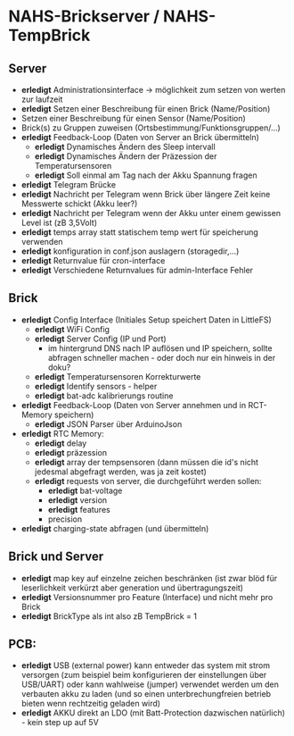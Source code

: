 # NAHS-Brickserver / NAHS-TempBrick

## Server

*  **erledigt** Administrationsinterface -> möglichkeit zum setzen von werten zur laufzeit
*  **erledigt** Setzen einer Beschreibung für einen Brick (Name/Position)
*  Setzen einer Beschreibung für einen Sensor (Name/Position)
*  Brick(s) zu Gruppen zuweisen (Ortsbestimmung/Funktionsgruppen/...)
*  **erledigt** Feedback-Loop (Daten von Server an Brick übermitteln)
    *  **erledigt** Dynamisches Ändern des Sleep intervall
    *  **erledigt** Dynamisches Ändern der Präzession der Temperatursensoren
    *  **erledigt** Soll einmal am Tag nach der Akku Spannung fragen
*  **erledigt** Telegram Brücke
*  **erledigt** Nachricht per Telegram wenn Brick über längere Zeit keine Messwerte schickt (Akku leer?)
*  **erledigt** Nachricht per Telegram wenn der Akku unter einem gewissen Level ist (zB 3,5Volt)
*  **erledigt** temps array statt statischem temp wert für speicherung verwenden
*  **erledigt** konfiguration in conf.json auslagern (storagedir,...)
*  **erledigt** Returnvalue für cron-interface
*  **erledigt** Verschiedene Returnvalues für admin-Interface Fehler

## Brick

*  **erledigt** Config Interface (Initiales Setup speichert Daten in LittleFS)
    *  **erledigt** WiFi Config
    *  **erledigt** Server Config (IP und Port)
        *  im hintergrund DNS nach IP auflösen und IP speichern, sollte abfragen schneller machen - oder doch nur ein hinweis in der doku?
    *  **erledigt** Temperatursensoren Korrekturwerte
    *  **erledigt** Identify sensors - helper
    *  **erledigt** bat-adc kalibrierungs routine
*  **erledigt** Feedback-Loop (Daten von Server annehmen und in RCT-Memory speichern)
    *  **erledigt** JSON Parser über ArduinoJson
*  **erledigt** RTC Memory:
    *  **erledigt** delay
    *  **erledigt** präzession
    *  **erledigt** array der tempsensoren (dann müssen die id's nicht jedesmal abgefragt werden, was ja zeit kostet)
    *  **erledigt** requests von server, die durchgeführt werden sollen:
        *  **erledigt** bat-voltage
        *  **erledigt** version
        *  **erledigt** features
        *  precision
*  **erledigt** charging-state abfragen (und übermitteln)

## Brick und Server

*  **erledigt** map key auf einzelne zeichen beschränken (ist zwar blöd für leserlichkeit verkürzt aber generation und übertragungszeit)
*  **erledigt** Versionsnummer pro Feature (Interface) und nicht mehr pro Brick
*  **erledigt** BrickType als int also zB TempBrick = 1

## PCB:

*  **erledigt** USB (external power) kann entweder das system mit strom versorgen (zum beispiel beim konfigurieren der einstellungen über USB/UART)
oder kann wahlweise (jumper) verwendet werden um den verbauten akku zu laden (und so einen unterbrechungfreien betrieb bieten wenn rechtzeitig geladen wird)
*  **erledigt** AKKU direkt an LDO (mit Batt-Protection dazwischen natürlich) - kein step up auf 5V
